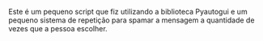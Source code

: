 Este é um pequeno script que fiz utilizando a biblioteca Pyautogui e um pequeno sistema de repetição para spamar a mensagem a quantidade de vezes que a pessoa escolher.